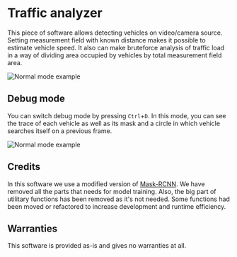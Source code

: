# Traffic analyzer

This piece of software allows detecting vehicles on video/camera source.
Setting measurement field with known distance makes it possible to estimate vehicle speed.
It also can make bruteforce analysis of traffic load in a way of dividing area occupied by vehicles by total measurement field area.

![Normal mode example](./gif/example_normal.gif)

## Debug mode

You can switch debug mode by pressing `Ctrl`+`D`.
In this mode, you can see the trace of each vehicle as well as its mask and a circle in which vehicle searches itself on a previous frame.

![Normal mode example](./gif/example_debug.gif)

## Credits

In this software we use a modified version of [Mask-RCNN](https://github.com/matterport/Mask_RCNN).
We have removed all the parts that needs for model training.
Also, the big part of utilitary functions has been removed as it's not needed.
Some functions had been moved or refactored to increase development and runtime efficiency.

## Warranties

This software is provided as-is and gives no warranties at all.
